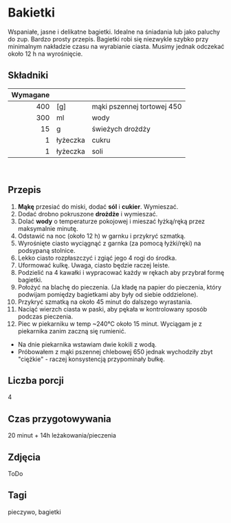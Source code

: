 # Bakietki

Wspaniałe, jasne i delikatne bagietki. Idealne na śniadania lub jako paluchy do zup. Bardzo prosty przepis. Bagietki robi się niezwykle szybko przy minimalnym nakładzie czasu na wyrabianie ciasta. Musimy jednak odczekać około 12 h na wyrośnięcie. 

## Składniki

|Wymagane||| 
|--:|--|--- |
|400|[g]|mąki pszennej tortowej 450| 
|300|ml|wody|
|15|g|świeżych drożdży| 
|1|łyżeczka|cukru|
|1|łyżeczka|soli| 
<br /> 

## Przepis

1. **Mąkę** przesiać do miski, dodać **sól** i **cukier**. Wymieszać.
2. Dodać drobno pokruszone **drożdże** i wymieszać.
3. Dolać **wody** o temperaturze pokojowej i mieszać łyżką/ręką przez maksymalnie minutę.
4. Odstawić na noc (około 12 h) w garnku i przykryć szmatką.
5. Wyrośnięte ciasto wyciągnąć z garnka (za pomocą łyżki/ręki) na podsypaną stolnice.
6. Lekko ciasto rozpłaszczyć i zgiąć jego 4 rogi do środka.
7. Uformować kulkę. Uwaga, ciasto będzie raczej leiste.
8. Podzielić na 4 kawałki i wypracować każdy w rękach aby przybrał formę bagietki.
9. Położyć na blachę do pieczenia. (Ja kładę na papier do pieczenia, który podwijam pomiędzy bagietkami aby były od siebie oddzielone).
10. Przykryć szmatką na około 45 minut do dalszego wyrastania.
11. Naciąć wierzch ciasta w paski, aby pękała w kontrolowany sposób podczas pieczenia.
12. Piec w piekarniku w temp ~240&deg;C około 15 minut. Wyciągam je z piekarnika zanim zaczną się rumienić.

* Na dnie piekarnika wstawiam dwie kokili z wodą.
* Próbowałem z mąki pszennej chlebowej 650 jednak wychodziły zbyt "ciężkie" - raczej konsystencją przypominały bułkę.

## Liczba porcji

4 

## Czas przygotowywania

20 minut + 14h leżakowania/pieczenia

## Zdjęcia

ToDo

## Tagi

pieczywo, bagietki



